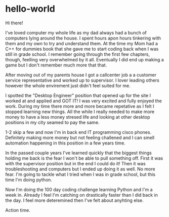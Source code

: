 # hello-world

Hi there!

I've loved computer my whole life as my dad always had a bunch of computers lying around the house.  I spent hours apon hours tinkering with them and my own to try and understand them.  At the time my Mom had a C++ for dummies book that she gave me to start coding back when I was still in grade school.  I remember going through the first few chapters, though, feelling very overwhelmed by it all. Eventually I did end up making a game but I don't remember much more that that.

After moving out of my parents house I got a callcenter job a a customer service representative and worked up to supervisor.  I lover leading others however the whole envirement just didn't feel suited for me.  

I spotted the "Desktop Engineer" position that opened up for the site I worked at and applied and GOT IT! I was very excited and fully enjoyed the work.  During my time there more and more became repetative as I felt I stopped learning new things.  All the while I really needed to make more money to have a less money stresed life and looking at other desktop positions in my city seamed to pay the same.  

1-2 skip a few and now I'm in back end IT programming cisco phones.  Definitely making more money but not feeling challened and I can smell automation happening in this position in a few years time. 

In the passed couple years I've learned quickly that the biggest things holding me back is the fear I won't be able to pull something off.  First it was with the supervisor position but in the end I could do it!  Then it was troubleshooting and computers but I ended up doing it as well.  No more fear. I'm going to tackle what I tried when I was in grade school, but this time I'm doing python.

Now I'm doing the 100 day coding challenge learning Python and I'm a week in. Already I feel I'm catching on drastically faster than I did back in the day. I feel more deteremined then I've felt about anyhting else. 

Action time.

